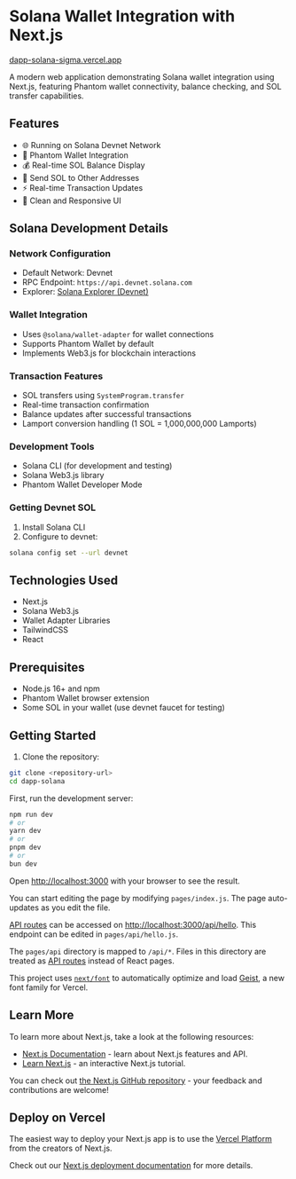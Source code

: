 # Solana Wallet Integration with Next.js


[dapp-solana-sigma.vercel.app](https://dapp-solana-sigma.vercel.app/)

A modern web application demonstrating Solana wallet integration using Next.js, featuring Phantom wallet connectivity, balance checking, and SOL transfer capabilities.

## Features
- 🌐  Running on Solana Devnet Network
- 🔐 Phantom Wallet Integration
- 💰 Real-time SOL Balance Display
- 💸 Send SOL to Other Addresses
- ⚡ Real-time Transaction Updates
- 🎨 Clean and Responsive UI

## Solana Development Details

### Network Configuration
- Default Network: Devnet
- RPC Endpoint: `https://api.devnet.solana.com`
- Explorer: [Solana Explorer (Devnet)](https://explorer.solana.com/?cluster=devnet)

### Wallet Integration
- Uses `@solana/wallet-adapter` for wallet connections
- Supports Phantom Wallet by default
- Implements Web3.js for blockchain interactions

### Transaction Features
- SOL transfers using `SystemProgram.transfer`
- Real-time transaction confirmation
- Balance updates after successful transactions
- Lamport conversion handling (1 SOL = 1,000,000,000 Lamports)

### Development Tools
- Solana CLI (for development and testing)
- Solana Web3.js library
- Phantom Wallet Developer Mode

### Getting Devnet SOL
1. Install Solana CLI
2. Configure to devnet:
```bash
solana config set --url devnet
```

## Technologies Used

- Next.js
- Solana Web3.js
- Wallet Adapter Libraries
- TailwindCSS
- React

## Prerequisites

- Node.js 16+ and npm
- Phantom Wallet browser extension
- Some SOL in your wallet (use devnet faucet for testing)

## Getting Started

1. Clone the repository:
```bash
git clone <repository-url>
cd dapp-solana
```

First, run the development server:

```bash
npm run dev
# or
yarn dev
# or
pnpm dev
# or
bun dev
```

Open [http://localhost:3000](http://localhost:3000) with your browser to see the result.

You can start editing the page by modifying `pages/index.js`. The page auto-updates as you edit the file.

[API routes](https://nextjs.org/docs/pages/building-your-application/routing/api-routes) can be accessed on [http://localhost:3000/api/hello](http://localhost:3000/api/hello). This endpoint can be edited in `pages/api/hello.js`.

The `pages/api` directory is mapped to `/api/*`. Files in this directory are treated as [API routes](https://nextjs.org/docs/pages/building-your-application/routing/api-routes) instead of React pages.

This project uses [`next/font`](https://nextjs.org/docs/pages/building-your-application/optimizing/fonts) to automatically optimize and load [Geist](https://vercel.com/font), a new font family for Vercel.

## Learn More

To learn more about Next.js, take a look at the following resources:

- [Next.js Documentation](https://nextjs.org/docs) - learn about Next.js features and API.
- [Learn Next.js](https://nextjs.org/learn-pages-router) - an interactive Next.js tutorial.

You can check out [the Next.js GitHub repository](https://github.com/vercel/next.js) - your feedback and contributions are welcome!

## Deploy on Vercel

The easiest way to deploy your Next.js app is to use the [Vercel Platform](https://vercel.com/new?utm_medium=default-template&filter=next.js&utm_source=create-next-app&utm_campaign=create-next-app-readme) from the creators of Next.js.

Check out our [Next.js deployment documentation](https://nextjs.org/docs/pages/building-your-application/deploying) for more details.
```
